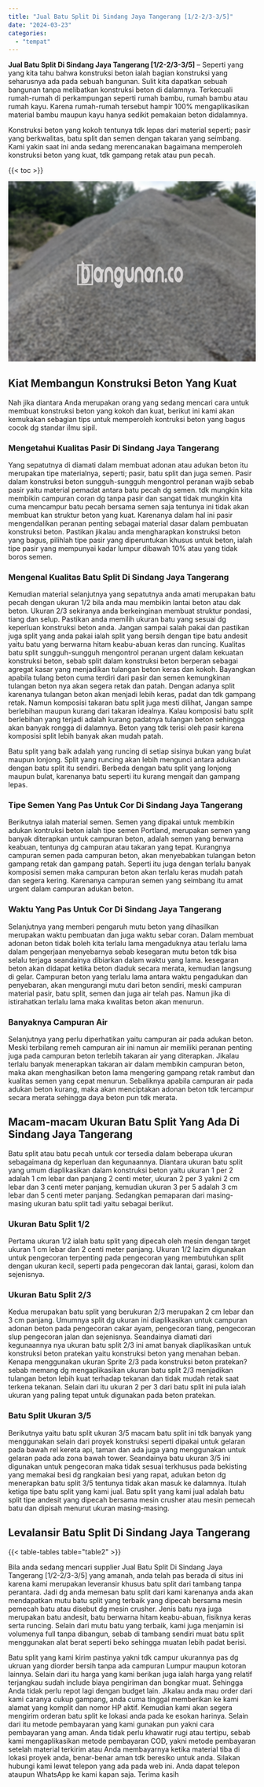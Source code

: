 ```yaml
---
title: "Jual Batu Split Di Sindang Jaya Tangerang [1/2-2/3-3/5]"
date: "2024-03-23"
categories: 
  - "tempat"
---
```


**Jual Batu Split Di Sindang Jaya Tangerang \[1/2-2/3-3/5\]** – Seperti yang yang kita tahu bahwa konstruksi beton ialah bagian konstruksi yang seharusnya ada pada sebuah bangunan. Sulit kita dapatkan sebuah bangunan tanpa melibatkan konstruksi beton di dalamnya. Terkecuali rumah-rumah di perkampungan seperti rumah bambu, rumah bambu atau rumah kayu. Karena rumah-rumah tersebut hampir 100% mengaplikasikan material bambu maupun kayu hanya sedikit pemakaian beton didalamnya.

Konstruksi beton yang kokoh tentunya tdk lepas dari material seperti; pasir yang berkwalitas, batu split dan semen dengan takaran yang seimbang. Kami yakin saat ini anda sedang merencanakan bagaimana memperoleh konstruksi beton yang kuat, tdk gampang retak atau pun pecah.

{{< toc >}}

![Jual Batu Split Di Sindang Jaya Tangerang [1/2-2/3-3/5]](/images/jual-batu-split-23.png)

## Kiat Membangun Konstruksi Beton Yang Kuat

Nah jika diantara Anda merupakan orang yang sedang mencari cara untuk membuat konstruksi beton yang kokoh dan kuat, berikut ini kami akan kemukakan sebagian tips untuk memperoleh kontruksi beton yang bagus cocok dg standar ilmu sipil.

### Mengetahui Kualitas Pasir Di Sindang Jaya Tangerang

Yang sepatutnya di diamati dalam membuat adonan atau adukan beton itu merupakan tipe materialnya, seperti; pasir, batu split dan juga semen. Pasir dalam konstruksi beton sungguh-sungguh mengontrol peranan wajib sebab pasir yaitu material pemadat antara batu pecah dg semen. tdk mungkin kita membikin campuran coran dg tanpa pasir dan sangat tidak mungkin kita cuma mencampur batu pecah bersama semen saja tentunya ini tidak akan membuat kan struktur beton yang kuat. Karenanya dalam hal ini pasir mengendalikan peranan penting sebagai material dasar dalam pembuatan konstruksi beton. Pastikan jikalau anda mengharapkan konstruksi beton yang bagus, pilihlah tipe pasir yang diperuntukan khusus untuk beton, ialah tipe pasir yang mempunyai kadar lumpur dibawah 10% atau yang tidak boros semen.

### Mengenal Kualitas Batu Split Di Sindang Jaya Tangerang

Kemudian material selanjutnya yang sepatutnya anda amati merupakan batu pecah dengan ukuran 1/2 bila anda mau membikin lantai beton atau dak beton. Ukuran 2/3 sekiranya anda berkeinginan membuat struktur pondasi, tiang dan selup. Pastikan anda memilih ukuran batu yang sesuai dg keperluan konstruksi beton anda. Jangan sampai salah pakai dan pastikan juga split yang anda pakai ialah split yang bersih dengan tipe batu andesit yaitu batu yang berwarna hitam keabu-abuan keras dan runcing. Kualitas batu split sungguh-sungguh mengontrol peranan urgent dalam kekuatan konstruksi beton, sebab split dalam konstruksi beton berperan sebagai agregat kasar yang menjadikan tulangan beton keras dan kokoh. Bayangkan apabila tulang beton cuma terdiri dari pasir dan semen kemungkinan tulangan beton nya akan segera retak dan patah. Dengan adanya split karenanya tulangan beton akan menjadi lebih keras, padat dan tdk gampang retak. Namun komposisi takaran batu split juga mesti dilihat, Jangan sampe berlebihan maupun kurang dari takaran idealnya. Kalau komposisi batu split berlebihan yang terjadi adalah kurang padatnya tulangan beton sehingga akan banyak rongga di dalamnya. Beton yang tdk terisi oleh pasir karena komposisi split lebih banyak akan mudah patah.

Batu split yang baik adalah yang runcing di setiap sisinya bukan yang bulat maupun lonjong. Split yang runcing akan lebih mengunci antara adukan dengan batu split itu sendiri. Berbeda dengan batu split yang lonjong maupun bulat, karenanya batu seperti itu kurang mengait dan gampang lepas.

### Tipe Semen Yang Pas Untuk Cor Di Sindang Jaya Tangerang

Berikutnya ialah material semen. Semen yang dipakai untuk membikin adukan kontruksi beton ialah tipe semen Portland, merupakan semen yang banyak diterapkan untuk campuran beton, adalah semen yang berwarna keabuan, tentunya dg campuran atau takaran yang tepat. Kurangnya campuran semen pada campuran beton, akan menyebabkan tulangan beton gampang retak dan gampang patah. Seperti itu juga dengan terlalu banyak komposisi semen maka campuran beton akan terlalu keras mudah patah dan segera kering. Karenanya campuran semen yang seimbang itu amat urgent dalam campuran adukan beton.

### Waktu Yang Pas Untuk Cor Di Sindang Jaya Tangerang

Selanjutnya yang memberi pengaruh mutu beton yang dihasilkan merupakan waktu pembuatan dan juga waktu sebar coran. Dalam membuat adonan beton tidak boleh kita terlalu lama mengaduknya atau terlalu lama dalam pengerjaan menyebarnya sebab kesegaran mutu beton tdk bisa selalu terjaga seandainya dibiarkan dalam waktu yang lama. kesegaran beton akan didapat ketika beton diaduk secara merata, kemudian langsung di gelar. Campuran beton yang terlalu lama antara waktu pengadukan dan penyebaran, akan mengurangi mutu dari beton sendiri, meski campuran material pasir, batu split, semen dan juga air telah pas. Namun jika di istirahatkan terlalu lama maka kwalitas beton akan menurun.

### Banyaknya Campuran Air

Selanjutnya yang perlu diperhatikan yaitu campuran air pada adukan beton. Meski terbilang remeh campuran air ini namun air memiliki peranan penting juga pada campuran beton terlebih takaran air yang diterapkan. Jikalau terlalu banyak menerapkan takaran air dalam membikin campuran beton, maka akan menghasilkan beton lama mengering gampang retak rambut dan kualitas semen yang cepat menurun. Sebaliknya apabila campuran air pada adukan beton kurang, maka akan menciptakan adonan beton tdk tercampur secara merata sehingga daya beton pun tdk merata.

## Macam-macam Ukuran Batu Split Yang Ada Di Sindang Jaya Tangerang

Batu split atau batu pecah untuk cor tersedia dalam beberapa ukuran sebagaimana dg keperluan dan kegunaannya. Diantara ukuran batu split yang umum diaplikasikan dalam konstruksi beton yaitu ukuran 1 per 2 adalah 1 cm lebar dan panjang 2 centi meter, ukuran 2 per 3 yakni 2 cm lebar dan 3 centi meter panjang, kemudian ukuran 3 per 5 adalah 3 cm lebar dan 5 centi meter panjang. Sedangkan pemaparan dari masing-masing ukuran batu split tadi yaitu sebagai berikut.

### Ukuran Batu Split 1/2

Pertama ukuran 1/2 ialah batu split yang dipecah oleh mesin dengan target ukuran 1 cm lebar dan 2 centi meter panjang. Ukuran 1/2 lazim digunakan untuk pengecoran terpenting pada pengecoran yang membutuhkan split dengan ukuran kecil, seperti pada pengecoran dak lantai, garasi, kolom dan sejenisnya.

### Ukuran Batu Split 2/3

Kedua merupakan batu split yang berukuran 2/3 merupakan 2 cm lebar dan 3 cm panjang. Umumnya split dg ukuran ini diaplikasikan untuk campuran adonan beton pada pengecoran cakar ayam, pengecoran tiang, pengecoran slup pengecoran jalan dan sejenisnya. Seandainya diamati dari kegunaannya nya ukuran batu split 2/3 ini amat banyak diaplikasikan untuk konstruksi beton pratekan yaitu konstruksi beton yang menahan beban. Kenapa menggunakan ukuran Sprite 2/3 pada konstruksi beton pratekan? sebab memang dg mengaplikasikan ukuran batu split 2/3 menjadikan tulangan beton lebih kuat terhadap tekanan dan tidak mudah retak saat terkena tekanan. Selain dari itu ukuran 2 per 3 dari batu split ini pula ialah ukuran yang paling tepat untuk digunakan pada beton pratekan.

### Batu Split Ukuran 3/5

Berikutnya yaitu batu split ukuran 3/5 macam batu split ini tdk banyak yang menggunakan selain dari proyek konstruksi seperti dipakai untuk gelaran pada bawah rel kereta api, taman dan ada juga yang menggunakan untuk gelaran pada ada zona bawah tower. Seandainya batu ukuran 3/5 ini digunakan untuk pengecoran maka tidak sesuai terkhusus pada bekisting yang memakai besi dg rangkaian besi yang rapat, adukan beton dg menerapkan batu split 3/5 tentunya tidak akan masuk ke dalamnya. Itulah ketiga tipe batu split yang kami jual. Batu split yang kami jual adalah batu split tipe andesit yang dipecah bersama mesin crusher atau mesin pemecah batu dan dipisah menurut ukuran masing-masing.

## Levalansir Batu Split Di Sindang Jaya Tangerang

{{< table-tables table="table2" >}}

Bila anda sedang mencari supplier Jual Batu Split Di Sindang Jaya Tangerang \[1/2-2/3-3/5\] yang amanah, anda telah pas berada di situs ini karena kami merupakan leveransir khusus batu split dari tambang tanpa perantara. Jadi dg anda memesan batu split dari kami karenanya anda akan mendapatkan mutu batu split yang terbaik yang dipecah bersama mesin pemecah batu atau disebut dg mesin crusher. Jenis batu nya juga merupakan batu andesit, batu berwarna hitam keabu-abuan, fisiknya keras serta runcing. Selain dari mutu batu yang terbaik, kami juga menjamin isi volumenya full tanpa dibangun, sebab di tambang sendiri muat batu split menggunakan alat berat seperti beko sehingga muatan lebih padat berisi.

Batu split yang kami kirim pastinya yakni tdk campur ukurannya pas dg ukruan yang diorder bersih tanpa ada campuran Lumpur maupun kotoran lainnya. Selain dari itu harga yang kami berikan juga ialah harga yang relatif terjangkau sudah include biaya pengiriman dan bongkar muat. Sehingga Anda tidak perlu repot lagi dengan budget lain. Jikalau anda mau order dari kami caranya cukup gampang, anda cuma tinggal memberikan ke kami alamat yang komplit dan nomor HP aktif. Kemudian kami akan segera mengirim orderan batu split ke lokasi anda pada ke esokan harinya. Selain dari itu metode pembayaran yang kami gunakan pun yakni cara pembayaran yang aman. Anda tidak perlu khawatir rugi atau tertipu, sebab kami mengaplikasikan metode pembayaran COD, yakni metode pembayaran setelah material terkirim atau Anda membayarnya ketika material tiba di lokasi proyek anda, benar-benar aman tdk beresiko untuk anda. Silakan hubungi kami lewat telepon yang ada pada web ini. Anda dapat telepon ataupun WhatsApp ke kami kapan saja. Terima kasih

